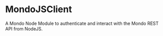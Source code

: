 # MondoJSClient
A Mondo Node Module to authenticate and interact with the Mondo REST API from NodeJS.
